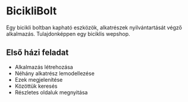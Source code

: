 # BicikliBolt
Egy bicikli boltban kapható eszközök, alkatrészek nyilvántartását végző alkalmazás. Tulajdonképpen egy biciklis wepshop.

## Első házi feladat
- Alkalmazás létrehozása
- Néhány alkatrész lemodellezése
- Ezek megjelenítése
- Közöttük keresés
- Részletes oldaluk megnyitása

